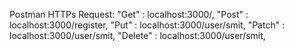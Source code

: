 Postman HTTPs Request:
"Get" : localhost:3000/, 
"Post" : localhost:3000/register, 
"Put" : localhost:3000/user/smit, 
"Patch" : localhost:3000/user/smit, 
"Delete" : localhost:3000/user/smit, 
